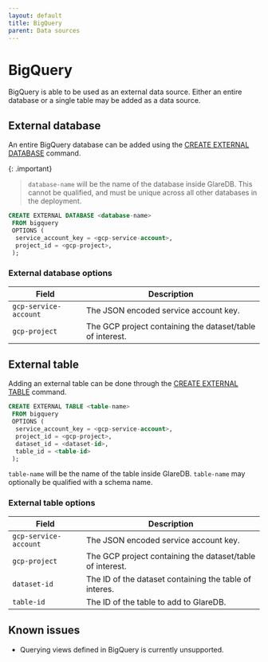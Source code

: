 ```yaml
---
layout: default
title: BigQuery
parent: Data sources
---
```


# BigQuery

BigQuery is able to be used as an external data source. Either an
entire database or a single table may be added as a data source.

## External database

An entire BigQuery database can be added using the [CREATE EXTERNAL DATABASE]
command.

{: .important}

> `database-name` will be the name of the database inside GlareDB. This cannot be
> qualified, and must be unique across all other databases in the deployment.

```sql
CREATE EXTERNAL DATABASE <database-name>
 FROM bigquery
 OPTIONS (
  service_account_key = <gcp-service-account>,
  project_id = <gcp-project>,
 );
```

### External database options

| Field                 | Description                                               |
| --------------------- | --------------------------------------------------------- |
| `gcp-service-account` | The JSON encoded service account key.                     |
| `gcp-project`         | The GCP project containing the dataset/table of interest. |

## External table

Adding an external table can be done through the [CREATE EXTERNAL TABLE]
command.

```sql
CREATE EXTERNAL TABLE <table-name>
 FROM bigquery
 OPTIONS (
  service_account_key = <gcp-service-account>,
  project_id = <gcp-project>,
  dataset_id = <dataset-id>,
  table_id = <table-id>
 );
```

`table-name` will be the name of the table inside GlareDB. `table-name` may
optionally be qualified with a schema name.

### External table options

| Field                 | Description                                               |
| --------------------- | --------------------------------------------------------- |
| `gcp-service-account` | The JSON encoded service account key.                     |
| `gcp-project`         | The GCP project containing the dataset/table of interest. |
| `dataset-id`          | The ID of the dataset containing the table of interes.    |
| `table-id`            | The ID of the table to add to GlareDB.                    |

## Known issues

- Querying views defined in BigQuery is currently unsupported.

[CREATE EXTERNAL TABLE]: {{site.baseurl}}/docs/sql-commands/create-external-table
[CREATE EXTERNAL DATABASE]: {{site.baseurl}}/docs/sql-commands/create-external-database
